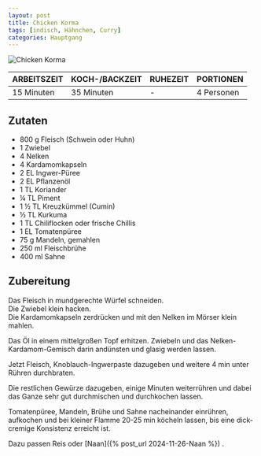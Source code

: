 ```yaml
---
layout: post
title: Chicken Korma
tags: [indisch, Hähnchen, Curry]
categories: Hauptgang
---
```



![Chicken Korma](/assets/images/Chicken_Korma.jpg)

| ARBEITSZEIT | KOCH-/BACKZEIT | RUHEZEIT | PORTIONEN |
|--------------|--------------|--------------|--------------|
| 15 Minuten | 35 Minuten | - | 4 Personen |



## Zutaten
* 800 g Fleisch (Schwein oder Huhn)  
* 1 Zwiebel  
* 4 Nelken  
* 4 Kardamomkapseln  
* 2 EL Ingwer-Püree  
* 2 EL Pflanzenöl  
* 1 TL Koriander  
* ¼ TL Piment  
* 1 ½ TL Kreuzkümmel (Cumin)  
* ½ TL Kurkuma  
* 1 TL Chiliflocken oder frische Chillis  
* 1 EL Tomatenpüree  
* 75 g Mandeln, gemahlen  
* 250 ml Fleischbrühe 
* 400 ml Sahne  



## Zubereitung
Das Fleisch in mundgerechte Würfel schneiden.   
Die Zwiebel klein hacken.   
Die Kardamomkapseln zerdrücken und mit den Nelken im Mörser klein mahlen.  

Das Öl in einem mittelgroßen Topf erhitzen. Zwiebeln und das Nelken-Kardamom-Gemisch darin andünsten und glasig werden lassen.

Jetzt Fleisch, Knoblauch-Ingwerpaste dazugeben und weitere 4 min unter Rühren durchbraten.

Die restlichen Gewürze dazugeben, einige Minuten weiterrühren und dabei das Ganze sehr gut durchmischen und durchkochen lassen. 

Tomatenpüree, Mandeln, Brühe und Sahne nacheinander einrühren, aufkochen und bei kleiner Flamme 20-25 min köcheln lassen, bis eine dick-cremige Konsistenz erreicht ist.


Dazu passen Reis oder [Naan]({% post_url 2024-11-26-Naan %}) . 



